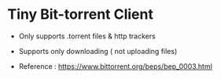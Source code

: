 # Tiny Bit-torrent Client

- Only supports .torrent files & http trackers
- Supports only downloading ( not uploading files)

- Reference : https://www.bittorrent.org/beps/bep_0003.html 
